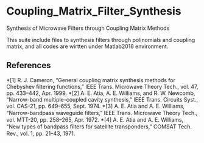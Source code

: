 # Coupling_Matrix_Filter_Synthesis
Synthesis of Microwave Filters through Coupling Matrix Methods

This suite include files to synthesis filters through polinomials and coupling matrix, 
and all codes are wirtten under Matlab2016 environment.

## References
*[1] R. J. Cameron, “General coupling matrix synthesis methods for Chebyshev filtering functions,” 
IEEE Trans. Microwave Theory Tech., vol. 47, pp. 433–442, Apr. 1999. 
*[2] A. E. Atia, A. E. Williams, and R. W. Newcomb, “Narrow-band multiple-coupled cavity synthesis,” 
IEEE Trans. Circuits Syst., vol. CAS-21, pp. 649–655, Sept. 1974. 
*[3] A. E. Atia and A. E. Williams, “Narrow-bandpass waveguide ﬁlters,” 
IEEE Trans. Microwave Theory Tech., vol. MTT-20, pp. 258–265, Apr. 1972. 
*[4] A. E. Atia and A. E. Williams, “New types of bandpass ﬁlters for satellite transponders,” 
COMSAT Tech. Rev., vol. 1, pp. 21–43, 1971. 

